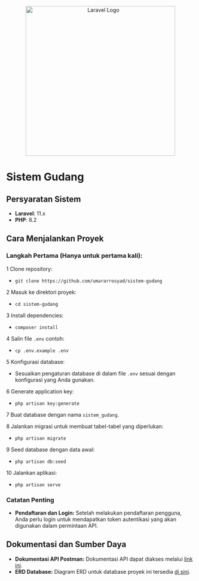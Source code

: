 <p align="center">
  <a href="https://laravel.com" target="_blank">
    <img src="https://raw.githubusercontent.com/laravel/art/master/logo-lockup/5%20SVG/2%20CMYK/1%20Full%20Color/laravel-logolockup-cmyk-red.svg" width="400" alt="Laravel Logo">
  </a>
</p>

# Sistem Gudang

## Persyaratan Sistem

- **Laravel**: 11.x
- **PHP**: 8.2

## Cara Menjalankan Proyek

### Langkah Pertama (Hanya untuk pertama kali):

1 Clone repository:  
   - `git clone https://github.com/umararrosyad/sistem-gudang`
   
2 Masuk ke direktori proyek:  
   - `cd sistem-gudang`

3 Install dependencies:  
   - `composer install`

4 Salin file `.env` contoh:  
   - `cp .env.example .env`

5 Konfigurasi database:  
   - Sesuaikan pengaturan database di dalam file `.env` sesuai dengan konfigurasi yang Anda gunakan.

6 Generate application key:  
   - `php artisan key:generate`

7 Buat database dengan nama `sistem_gudang`.

8 Jalankan migrasi untuk membuat tabel-tabel yang diperlukan:  
   - `php artisan migrate`

9 Seed database dengan data awal:  
   - `php artisan db:seed`

10 Jalankan aplikasi:  
   - `php artisan serve`

### Catatan Penting

- **Pendaftaran dan Login:** Setelah melakukan pendaftaran pengguna, Anda perlu login untuk mendapatkan token autentikasi yang akan digunakan dalam permintaan API.
  
## Dokumentasi dan Sumber Daya

- **Dokumentasi API Postman:** Dokumentasi API dapat diakses melalui [link ini](https://documenter.getpostman.com/view/21072796/2sAXjM5scX#intro).
- **ERD Database:** Diagram ERD untuk database proyek ini tersedia [di sini](https://dbdiagram.io/d/66d43853eef7e08f0e5754c3).
